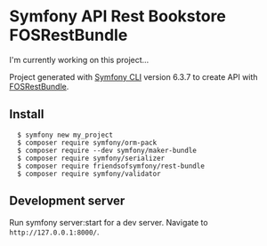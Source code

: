 # Symfony API Rest Bookstore  FOSRestBundle

I'm currently working on this project... 

Project generated with [Symfony CLI](https://symfony.com/download) version 6.3.7 to create API with [FOSRestBundle](https://github.com/FriendsOfSymfony/FOSRestBundle).

## Install

```
  $ symfony new my_project
  $ composer require symfony/orm-pack
  $ composer require --dev symfony/maker-bundle
  $ composer require symfony/serializer
  $ composer require friendsofsymfony/rest-bundle
  $ composer require symfony/validator
```

## Development server

Run symfony server:start for a dev server. Navigate to `http://127.0.0.1:8000/`.
